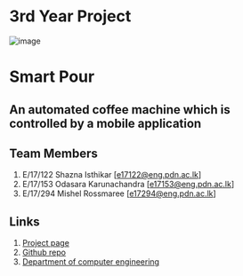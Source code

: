 
[//]: # (Please refer the instructions in below URL for the configurations)
[//]: # (https://projects.ce.pdn.ac.lk/docs/how-to-add-a-project)
# 3rd Year Project
![image](https://user-images.githubusercontent.com/85993992/126452282-2769430d-f711-4deb-b29e-8311c9d0838d.png)

# Smart Pour

## An automated coffee machine which is controlled by a mobile application



## Team Members
1. E/17/122 Shazna Isthikar [[e17122@eng.pdn.ac.lk](mailto:e17122@eng.pdn.ac.lk)]
2. E/17/153 Odasara Karunachandra [[e17153@eng.pdn.ac.lk](mailto:e17153@eng.pdn.ac.lk)]
3. E/17/294 Mishel Rossmaree [[e17294@eng.pdn.ac.lk](mailto:e17294@eng.pdn.ac.lk)]

<!--
## Supervisors
1. Supervisor1 [[Website](http://www.ce.pdn.ac.lk/academic-staff/), [Email](mailto:lecturer@ce.pdn.ac.lk)]
2. Supervisor2 [[Website](http://www.ce.pdn.ac.lk/academic-staff/), [Email](mailto:lecturer@ce.pdn.ac.lk)]    -->


## Links

1. [Project page](https://cepdnaclk.github.io/e15-4yp-minimal-template)
2. [Github repo](https://github.com/cepdnaclk/e15-4yp-minimal-template)
3. [Department of computer engineering](http://ce.pdn.ac.lk)

<!--
## Publications
1. [Semester 7 report](https://cepdnaclk.github.io/e15-4yp-minimal-template)
2. [Semester 7 sldies](https://cepdnaclk.github.io/e15-4yp-minimal-template)
3. [Semester 8 report](https://cepdnaclk.github.io/e15-4yp-minimal-template)
4. [Semester 8 slides](https://cepdnaclk.github.io/e15-4yp-minimal-template)
5. Author1, Author2 and Author2 "Research paper title" in Conference name 2021. [Download PDF ](https://cepdnaclk.github.io/e15-4yp-minimal-template)     -->
